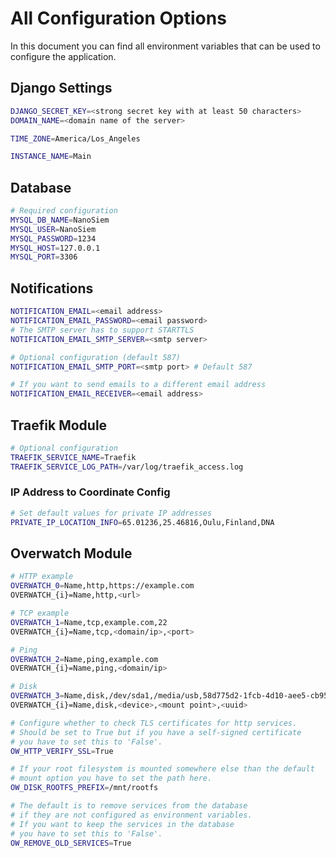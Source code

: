 # All Configuration Options

In this document you can find all environment variables 
that can be used to configure the application.

## Django Settings

```bash
DJANGO_SECRET_KEY=<strong secret key with at least 50 characters>
DOMAIN_NAME=<domain name of the server>

TIME_ZONE=America/Los_Angeles

INSTANCE_NAME=Main
```

## Database

```bash
# Required configuration
MYSQL_DB_NAME=NanoSiem
MYSQL_USER=NanoSiem
MYSQL_PASSWORD=1234
MYSQL_HOST=127.0.0.1
MYSQL_PORT=3306
```

## Notifications

```bash
NOTIFICATION_EMAIL=<email address>
NOTIFICATION_EMAIL_PASSWORD=<email password>
# The SMTP server has to support STARTTLS
NOTIFICATION_EMAIL_SMTP_SERVER=<smtp server>

# Optional configuration (default 587)
NOTIFICATION_EMAIL_SMTP_PORT=<smtp port> # Default 587

# If you want to send emails to a different email address
NOTIFICATION_EMAIL_RECEIVER=<email address>
```

## Traefik Module

```bash
# Optional configuration
TRAEFIK_SERVICE_NAME=Traefik
TRAEFIK_SERVICE_LOG_PATH=/var/log/traefik_access.log
```

### IP Address to Coordinate Config

```bash
# Set default values for private IP addresses
PRIVATE_IP_LOCATION_INFO=65.01236,25.46816,Oulu,Finland,DNA 
```

## Overwatch Module

```bash
# HTTP example
OVERWATCH_0=Name,http,https://example.com
OVERWATCH_{i}=Name,http,<url>

# TCP example
OVERWATCH_1=Name,tcp,example.com,22
OVERWATCH_{i}=Name,tcp,<domain/ip>,<port>

# Ping
OVERWATCH_2=Name,ping,example.com
OVERWATCH_{i}=Name,ping,<domain/ip>

# Disk
OVERWATCH_3=Name,disk,/dev/sda1,/media/usb,58d775d2-1fcb-4d10-aee5-cb956a86abd3
OVERWATCH_{i}=Name,disk,<device>,<mount point>,<uuid>

# Configure whether to check TLS certificates for http services.
# Should be set to True but if you have a self-signed certificate
# you have to set this to 'False'.
OW_HTTP_VERIFY_SSL=True

# If your root filesystem is mounted somewhere else than the default
# mount option you have to set the path here.
OW_DISK_ROOTFS_PREFIX=/mnt/rootfs

# The default is to remove services from the database
# if they are not configured as environment variables.
# If you want to keep the services in the database
# you have to set this to 'False'.
OW_REMOVE_OLD_SERVICES=True
```